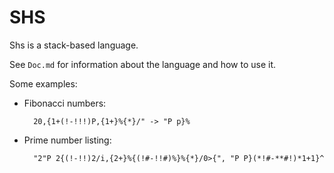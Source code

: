 SHS
===

Shs is a stack-based language.

See `Doc.md` for information about the language and how to use it.

Some examples:

* Fibonacci numbers:

        20,{1+(!-!!!)P,{1+}%{*}/" -> "P p}%

* Prime number listing:

        "2"P 2{(!-!!)2/i,{2+}%{(!#-!!#)%}%{*}/0>{", "P P}(*!#-**#!)*1+1}^
